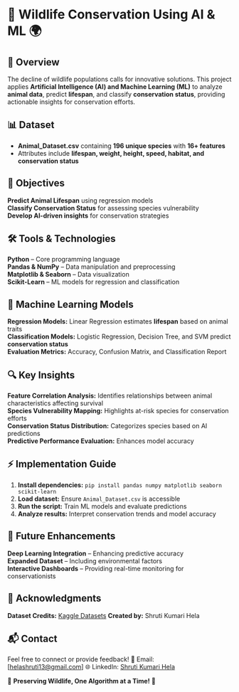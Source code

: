# 🌿 Wildlife Conservation Using AI & ML 🌍  

## 🚀 Overview  
The decline of wildlife populations calls for innovative solutions. This project applies **Artificial Intelligence (AI) and Machine Learning (ML)** to analyze **animal data**, predict **lifespan**, and classify **conservation status**, providing actionable insights for conservation efforts.  

## 📊 Dataset  
- **Animal_Dataset.csv** containing **196 unique species** with **16+ features**  
- Attributes include **lifespan, weight, height, speed, habitat, and conservation status**  

## 🎯 Objectives  
 **Predict Animal Lifespan** using regression models  
 **Classify Conservation Status** for assessing species vulnerability  
 **Develop AI-driven insights** for conservation strategies  

## 🛠 Tools & Technologies  
 **Python** – Core programming language  
 **Pandas & NumPy** – Data manipulation and preprocessing  
 **Matplotlib & Seaborn** – Data visualization  
 **Scikit-Learn** – ML models for regression and classification  

## 🤖 Machine Learning Models  
 **Regression Models:** Linear Regression estimates **lifespan** based on animal traits  
 **Classification Models:** Logistic Regression, Decision Tree, and SVM predict **conservation status**  
 **Evaluation Metrics:** Accuracy, Confusion Matrix, and Classification Report  

## 🔍 Key Insights  
 **Feature Correlation Analysis:** Identifies relationships between animal characteristics affecting survival  
 **Species Vulnerability Mapping:** Highlights at-risk species for conservation efforts  
 **Conservation Status Distribution:** Categorizes species based on AI predictions  
 **Predictive Performance Evaluation:** Enhances model accuracy  

## ⚡ Implementation Guide  
1. **Install dependencies:** `pip install pandas numpy matplotlib seaborn scikit-learn`  
2. **Load dataset:** Ensure `Animal_Dataset.csv` is accessible  
3. **Run the script:** Train ML models and evaluate predictions  
4. **Analyze results:** Interpret conservation trends and model accuracy  

## 🔮 Future Enhancements  
 **Deep Learning Integration** – Enhancing predictive accuracy  
 **Expanded Dataset** – Including environmental factors  
 **Interactive Dashboards** – Providing real-time monitoring for conservationists  

## 🙏 Acknowledgments  
 **Dataset Credits:** [Kaggle Datasets](https://www.kaggle.com/datasets/iamsouravbanerjee/animal-information-dataset) 
 **Created by:** Shruti Kumari Hela 

## 📬 Contact  
Feel free to connect or provide feedback!
📧 Email: [helashruti13@gmail.com]
🌐 LinkedIn: [Shruti Kumari Hela](https://www.linkedin.com/in/shruti-kumari-hela-a90432215/)

🐾 **Preserving Wildlife, One Algorithm at a Time!** 🚀  

